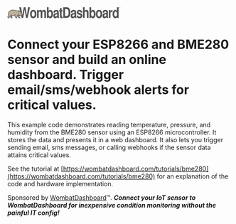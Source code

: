 ![WombatDashboard](https://raw.githubusercontent.com/wd-libraries/bme280/master/logo.jpg "WombatDashboard")

# Connect your ESP8266 and BME280 sensor and build an online dashboard. Trigger email/sms/webhook alerts for critical values.

This example code demonstrates reading temperature, pressure, and humidity from the BME280 sensor using an ESP8266 microcontroller. It stores the data and presents it in a web dashboard. It also lets you trigger sending email, sms messages, or calling webhooks if the sensor data attains critical values.

See the tutorial at [https://wombatdashboard.com/tutorials/bme280](https://wombatdashboard.com/tutorials/bme280) for an explanation of the code and hardware implementation.

Sponsored by [WombatDashboard](https://wombatdashboard.com/)™. _**Connect your IoT sensor to WombatDashboard for inexpensive condition monitoring without the painful IT config!**_
